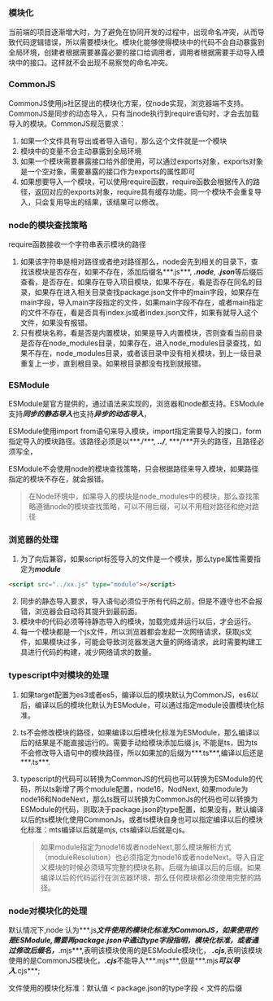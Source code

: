 ### 模块化

当前端的项目逐渐增大时，为了避免在协同开发的过程中，出现命名冲突，从而导致代码逻辑错误，所以需要模块化。模块化能够使得模块中的代码不会自动暴露到全局环境，创建者根据需要暴露必要的接口给调用者，调用者根据需要手动导入模块中的接口。这样就不会出现不易察觉的命名冲突。

### CommonJS

CommonJS使用js社区提出的模块化方案，仅node实现，浏览器端不支持。CommonJS是同步的动态导入，只有当node执行到require语句时，才会去加载导入的模块。CommonJS规范要求：

1. 如果一个文件具有导出或者导入语句，那么这个文件就是一个模块
2. 模块中的变量不会主动暴露到全局环境
3. 如果一个模块需要暴露接口给外部使用，可以通过exports对象，exports对象是一个空对象，需要暴露的接口作为exports的属性即可
4. 如果想要导入一个模块，可以使用require函数，require函数会根据传入的路径，返回对应的exports对象，require具有缓存功能，同一个模块不会重复导入，只会复用导出的结果，该结果可以修改。

### node的模块查找策略

require函数接收一个字符串表示模块的路径

1. 如果该字符串是相对路径或者绝对路径那么，node会先到相关的目录下，查找该模块是否存在，如果不存在，添加后缀名***.js***, ***.node***, ***.json***等后缀后查看，是否存在，如果存在导入项目模块，如果不存在，看是否存在同名的目录，如果存在进入相关目录查找package.json文件中的main字段，如果存在main字段，导入main字段指定的文件，如果main字段不存在，或者main指定的文件不存在，看是否具有index.js或者index.json文件，如果有就导入这个文件，如果没有报错。
2. 只有模块名称，看是否是内置模块，如果是导入内置模块，否则查看当前目录是否存在node_modules目录，如果存在，进入node_modules目录查找，如果不存在，node_modules目录，或者该目录中没有相关模块，到上一级目录重复上一步，直到根目录。如果根目录都没有找到就报错。

### ESModule

ESModule是官方提供的，通过语法来实现的，浏览器和node都支持。ESModule支持***同步的静态导入***也支持***异步的动态导入***，

ESModule使用import from语句来导入模块，import指定需要导入的接口，form指定导入的模块路径。该路径必须是以***./***, ***../***, ***/***开头的路径，且路径必须写全，

ESModule不会使用node的模块查找策略，只会根据路径来导入模块，如果路径指定的模块不存在，就会报错。

> 在Node环境中，如果导入的模块是node_modules中的模块，那么查找策略遵循node的模块查找策略，可以不用后缀，可以不用相对路径和绝对路径

### 浏览器的处理

1. 为了向后兼容，如果script标签导入的文件是一个模块，那么type属性需要指定为***module***

```html	
<script src="../xx.js" type="module"></script>
```

2. 同步的静态导入要求，导入语句必须位于所有代码之前，但是不遵守也不会报错，浏览器会自动将其提升到最前面。
3. 模块中的代码必须等待静态导入的模块，加载完成并运行以后，才会运行。
4. 每一个模块都是一个js文件，所以浏览器都会发起一次网络请求，获取js文件，如果模块过多，可能会导致浏览器发送大量的网络请求，此时需要构建工具进行代码的构建，减少网络请求的数量。

### typescript中对模块的处理

1. 如果target配置为es3或者es5，编译以后的模块默认为CommonJS，es6以后，编译以后的模块化默认为ESModule，可以通过指定module设置模块化标准。

2. ts不会修改模块的路径，如果编译以后模块化标准为ESModule，那么编译以后的结果是不能直接运行的。需要手动给模块添加后缀.js, 不能是ts，因为ts不会修改导入语句中的模块路径，所以如果加的后缀为***.ts***,编译以后还是***.ts***.

3. typescript的代码可以转换为CommonJS的代码也可以转换为ESModule的代码，所以ts新增了两个module配置，node16，NodNext, 如果module为node16和NodeNext，那么ts既可以转换为CommonJs的代码也可以转换为ESModule的代码，则取决于package.json的type配置，如果没有，默认编译以后的ts模块化使用CommonJs，或者ts模块自身也可以指定编译以后的模块化标准：mts编译以后就是mjs, cts编译以后就是cjs。

   > 如果module指定为node16或者nodeNext,那么模块解析方式（moduleResolution）也必须指定为node16或者nodeNext。导入自定义模块的时候必须填写完整的模块名称。后缀为编译以后的后缀。如果编译以后的代码运行在浏览器环境，那么任何模块都必须使用完整的路径。

### node对模块化的处理

默认情况下,node 认为***.js***文件使用的模块化标准为CommonJS，如果使用的是ESModule,需要再package.json中通过type字段指明，模块化标准，或者通过修改后缀名，***.mjs***,表明该模块使用的是ESModule模块化， ***.cjs***,表明该模块使用的是CommonJS模块化，***.cjs***不能导入***.mjs***,但是***.mjs***可以导入***.cjs***;

文件使用的模块化标准：默认值 < package.json的type字段 < 文件的后缀